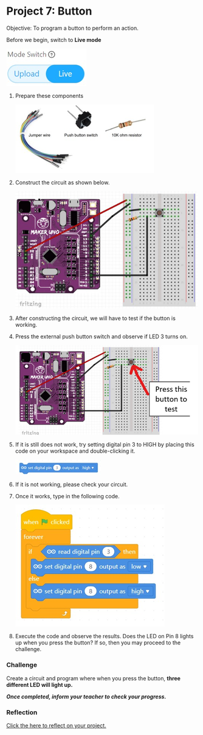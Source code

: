 # Project 7: Button

Objective: To program a button to perform an action.

Before we begin, switch to **Live mode**

![](images/toggle_LiveMode.jpg)

1. Prepare these components

    ![](images/p5_component1.jpg)

2. Construct the circuit as shown below.

    ![](images/p5_circuit1.jpg)

3. After constructing the circuit, we will have to test if the button is working. 

4. Press the external push button switch and observe if LED 3 turns on.

    ![](images/p5_circuitExplain1.jpg)

5. If it is still does not work, try setting digital pin 3 to HIGH by placing this code on your workspace and double-clicking it. 

    ![](images/p5_code1.jpg)

6. If it is not working, please check your circuit.
7. Once it works, type in the following code.

    ![](images/p5_code2.jpg)

8. Execute the code and observe the results. Does the LED on Pin 8 lights up when you press the button? If so, then you may proceed to the challenge.

### Challenge
Create a circuit and program where when you press the button, **three different LED will light up.**


***Once completed, inform your teacher to check your progress.***

### Reflection
[Click the here to reflect on your project.](https://forms.office.com/r/YR0ZL9FYJe)
